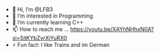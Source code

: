 - 👋 Hi, I’m @LFB3
- 👀 I’m interested in Programming
- 🌱 I’m currently learning C++
- 📫 How to reach me ... https://youtu.be/XAYhNHhxN0A?si=5itKYbZvrXiYuRX0
- ⚡ Fun fact: I like Trains and im German
